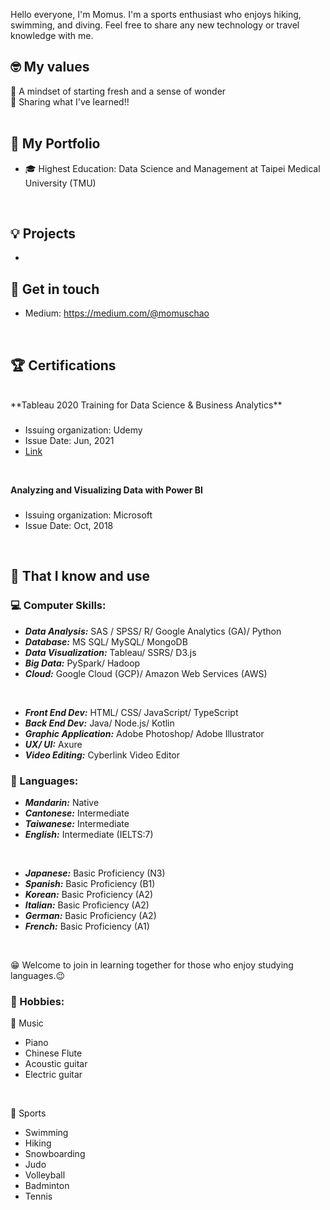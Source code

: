Hello everyone, I'm Momus. I'm a sports enthusiast who enjoys hiking, swimming, and diving. Feel free to share any new technology or travel knowledge with me.

## 🤓 My values
🍏 A mindset of starting fresh and a sense of wonder <br>
🙌 Sharing what I've learned!! <br>
<br>

## 💼 My Portfolio
- 🎓 Highest Education: Data Science and Management at Taipei Medical University (TMU)
<br>

## 💡 Projects
- 

## 🔗 Get in touch
- Medium: https://medium.com/@momuschao
<br>

## 🏆 Certifications
<br>
**Tableau 2020 Training for Data Science & Business Analytics** 
<br>

###
- Issuing organization: Udemy
- Issue Date: Jun, 2021
- [Link](https://www.udemy.com/certificate/UC-5b0cdd6a-862a-458d-b31d-81bfe78f5cf2) 
<br>

**Analyzing and Visualizing Data with Power BI**
<br>

###
- Issuing organization: Microsoft
- Issue Date: Oct, 2018
<br>


## 🧠 That I know and use
### 💻 Computer Skills:
- ***Data Analysis:*** SAS / SPSS/ R/ Google Analytics (GA)/ Python
- ***Database:*** MS SQL/ MySQL/ MongoDB
- ***Data Visualization:*** Tableau/ SSRS/ D3.js
- ***Big Data:*** PySpark/ Hadoop
- ***Cloud:*** Google Cloud (GCP)/ Amazon Web Services (AWS)
<br>

- ***Front End Dev:*** HTML/ CSS/ JavaScript/ TypeScript
- ***Back End Dev:*** Java/ Node.js/ Kotlin
- ***Graphic Application:*** Adobe Photoshop/ Adobe Illustrator
- ***UX/ UI:*** Axure
- ***Video Editing:*** Cyberlink Video Editor

### 💬 Languages:
- ***Mandarin:*** Native
- ***Cantonese:*** Intermediate
- ***Taiwanese:*** Intermediate
- ***English:*** Intermediate (IELTS:7)
<br>

- ***Japanese:*** Basic Proficiency (N3)
- ***Spanish:*** Basic Proficiency (B1)
- ***Korean:*** Basic Proficiency (A2)
- ***Italian:*** Basic Proficiency (A2)
- ***German:*** Basic Proficiency (A2)
- ***French:*** Basic Proficiency (A1)
<br>

😁 Welcome to join in learning together for those who enjoy studying languages.😉
<br>

### 🌠 Hobbies:
🎼 Music
- Piano
- Chinese Flute
- Acoustic guitar
- Electric guitar
<br>

🚴 Sports
- Swimming
- Hiking
- Snowboarding
- Judo
- Volleyball
- Badminton
- Tennis
